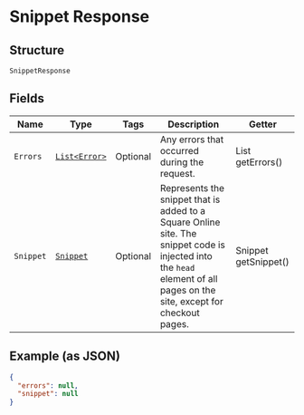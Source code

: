 
# Snippet Response

## Structure

`SnippetResponse`

## Fields

| Name | Type | Tags | Description | Getter |
|  --- | --- | --- | --- | --- |
| `Errors` | [`List<Error>`](../../doc/models/error.md) | Optional | Any errors that occurred during the request. | List<Error> getErrors() |
| `Snippet` | [`Snippet`](../../doc/models/snippet.md) | Optional | Represents the snippet that is added to a Square Online site. The snippet code is injected into the `head` element of all pages on the site, except for checkout pages. | Snippet getSnippet() |

## Example (as JSON)

```json
{
  "errors": null,
  "snippet": null
}
```

